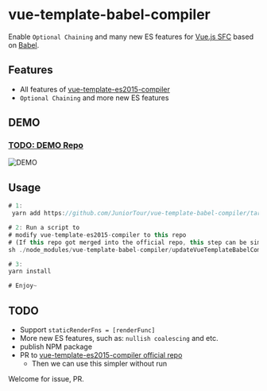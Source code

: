 # vue-template-babel-compiler
Enable `Optional Chaining` and many new ES features for [Vue.js SFC](https://vuejs.org/v2/guide/single-file-components.html) based on [Babel](https://babeljs.io/).

## Features
- All features of [vue-template-es2015-compiler](https://github.com/vuejs/vue-template-es2015-compiler)
- `Optional Chaining` and more new ES features

## DEMO
### [TODO: DEMO Repo]()

![DEMO](https://user-images.githubusercontent.com/14243906/122681567-785f4880-d227-11eb-91e3-abc9ffc06524.png)

## Usage
``` js
# 1:
 yarn add https://github.com/JuniorTour/vue-template-babel-compiler/tarball/master

# 2: Run a script to
# modify vue-template-es2015-compiler to this repo
# (If this repo got merged into the official repo, this step can be simplified.)
sh ./node_modules/vue-template-babel-compiler/updateVueTemplateBabelCompiler.sh

# 3:
yarn install

# Enjoy~
```

## TODO

- Support `staticRenderFns = [renderFunc]`
- More new ES features, such as: `nullish coalescing` and etc.
- publish NPM package
- PR to [vue-template-es2015-compiler official repo](https://github.com/vuejs/vue-template-es2015-compiler)
  - Then we can use this simpler without run


Welcome for issue, PR.
